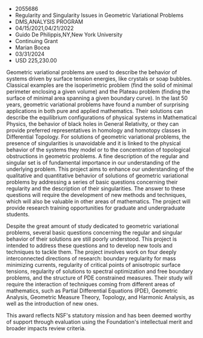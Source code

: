
* 2055686
* Regularity and Singularity Issues in Geometric Variational Problems
* DMS,ANALYSIS PROGRAM
* 04/15/2021,04/21/2022
* Guido De Philippis,NY,New York University
* Continuing Grant
* Marian Bocea
* 03/31/2024
* USD 225,230.00

Geometric variational problems are used to describe the behavior of systems
driven by surface tension energies, like crystals or soap bubbles. Classical
examples are the isoperimetric problem (find the solid of minimal perimeter
enclosing a given volume) and the Plateau problem (finding the surface of
minimal area spanning a given boundary curve). In the last 50 years, geometric
variational problems have found a number of surprising applications in both pure
and applied mathematics. Their solutions can describe the equilibrium
configurations of physical systems in Mathematical Physics, the behavior of
black holes in General Relativity, or they can provide preferred representatives
in homology and homotopy classes in Differential Topology. For solutions of
geometric variational problems, the presence of singularities is unavoidable and
it is linked to the physical behavior of the systems they model or to the
concentration of topological obstructions in geometric problems. A fine
description of the regular and singular set is of fundamental importance in our
understanding of the underlying problem. This project aims to enhance our
understanding of the qualitative and quantitative behavior of solutions of
geometric variational problems by addressing a series of basic questions
concerning their regularity and the description of their singularities. The
answer to these questions will require the development of new methods and
techniques, which will also be valuable in other areas of mathematics. The
project will provide research training opportunities for graduate and
undergraduate students.

Despite the great amount of study dedicated to geometric variational problems,
several basic questions concerning the regular and singular behavior of their
solutions are still poorly understood. This project is intended to address these
questions and to develop new tools and techniques to tackle them. The project
involves work on four deeply interconnected directions of research: boundary
regularity for mass minimizing currents, regularity of critical points of
anisotropic surface tensions, regularity of solutions to spectral optimization
and free boundary problems, and the structure of PDE constrained measures. Their
study will require the interaction of techniques coming from different areas of
mathematics, such as Partial Differential Equations (PDE), Geometric Analysis,
Geometric Measure Theory, Topology, and Harmonic Analysis, as well as the
introduction of new ones.

This award reflects NSF's statutory mission and has been deemed worthy of
support through evaluation using the Foundation's intellectual merit and broader
impacts review criteria.

